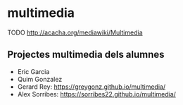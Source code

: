 # multimedia

TODO http://acacha.org/mediawiki/Multimedia

## Projectes multimedia dels alumnes

- Eric Garcia
- Quim Gonzalez
- Gerard Rey: https://greygonz.github.io/multimedia/
- Alex Sorribes: https://sorribes22.github.io/multimedia/
